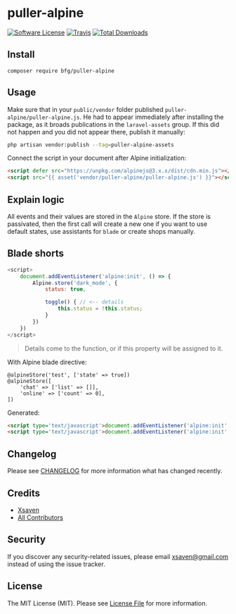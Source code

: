 # puller-alpine

[![Software License](https://img.shields.io/badge/license-MIT-brightgreen.svg?style=flat-square)](LICENSE.md)
[![Travis](https://img.shields.io/travis/bfg/puller-alpine.svg?style=flat-square)]()
[![Total Downloads](https://img.shields.io/packagist/dt/bfg/puller-alpine.svg?style=flat-square)](https://packagist.org/packages/bfg-s/puller-alpine)

## Install
`composer require bfg/puller-alpine`

## Usage
Make sure that in your `public/vendor` folder published `puller-alpine/puller-alpine.js`.
He had to appear immediately after installing the package,
as it broads publications in the `laravel-assets` group.
If this did not happen and you did not appear there, publish it manually:
```bash
php artisan vendor:publish --tag=puller-alpine-assets
```
Connect the script in your document after Alpine initialization:
```html
<script defer src="https://unpkg.com/alpinejs@3.x.x/dist/cdn.min.js"></script>
<script src="{{ asset('vendor/puller-alpine/puller-alpine.js') }}"></script>
```

## Explain logic
All events and their values are stored in the `Alpine` store. 
If the store is passivated, then the first call will create a new 
one if you want to use default states, use assistants for `blade` 
or create shops manually.

## Blade shorts
```javascript
<script>
    document.addEventListener('alpine:init', () => {
        Alpine.store('dark_mode', {
            status: true,

            toggle() { // <-- details
                this.status = !this.status;
            }
        })
    })
</script>
```
> Details come to the function, or if this property will be assigned to it.

With Alpine blade directive:
```blade
@alpineStore('test', ['state' => true])
@alpineStore([
    'chat' => ['list' => []],
    'online' => ['count' => 0],
])
```
Generated:
```html
<script type='text/javascript'>document.addEventListener('alpine:init', function () {Alpine.store("test", {"state":true});})</script>
<script type='text/javascript'>document.addEventListener('alpine:init', function () {Alpine.store("chat", {"list":[]});Alpine.store("online", {"count":0});})</script>
```

## Changelog
Please see [CHANGELOG](CHANGELOG.md) for more information what has changed recently.

## Credits

- [Xsaven](https://github.com/bfg-s)
- [All Contributors](https://github.com/bfg-s/puller-alpine/contributors)

## Security
If you discover any security-related issues, please email xsaven@gmail.com instead of using the issue tracker.

## License
The MIT License (MIT). Please see [License File](/LICENSE.md) for more information.
